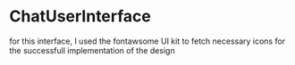 # ChatUserInterface
for this interface, I used the fontawsome UI kit to fetch necessary icons for the successfull implementation of the design
